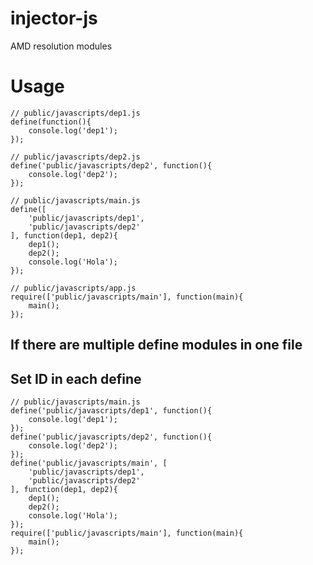# injector-js 
AMD resolution modules

# Usage 
```shell
// public/javascripts/dep1.js
define(function(){
    console.log('dep1');
});
```

```shell
// public/javascripts/dep2.js
define('public/javascripts/dep2', function(){
    console.log('dep2');
});
```

```shell
// public/javascripts/main.js
define([
    'public/javascripts/dep1',
    'public/javascripts/dep2'
], function(dep1, dep2){
    dep1();
    dep2();
    console.log('Hola');
});
```

```shell
// public/javascripts/app.js
require(['public/javascripts/main'], function(main){
    main();
});
```

## If there are multiple define modules in one file
## Set ID in each define
```shell
// public/javascripts/main.js
define('public/javascripts/dep1', function(){
    console.log('dep1');
});
define('public/javascripts/dep2', function(){
    console.log('dep2');
});
define('public/javascripts/main', [
    'public/javascripts/dep1',
    'public/javascripts/dep2'
], function(dep1, dep2){
    dep1();
    dep2();
    console.log('Hola');
});
require(['public/javascripts/main'], function(main){
    main();
});
```
